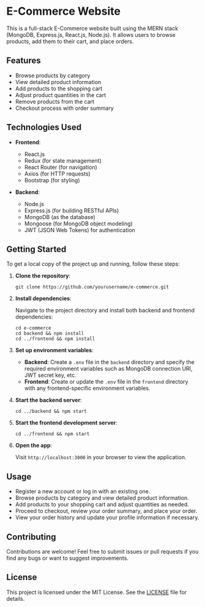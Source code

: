 # E-Commerce Website

This is a full-stack E-Commerce website built using the MERN stack (MongoDB, Express.js, React.js, Node.js). It allows users to browse products, add them to their cart, and place orders.

## Features

- Browse products by category
- View detailed product information
- Add products to the shopping cart
- Adjust product quantities in the cart
- Remove products from the cart
- Checkout process with order summary

## Technologies Used

- **Frontend**:
  - React.js
  - Redux (for state management)
  - React Router (for navigation)
  - Axios (for HTTP requests)
  - Bootstrap (for styling)

- **Backend**:
  - Node.js
  - Express.js (for building RESTful APIs)
  - MongoDB (as the database)
  - Mongoose (for MongoDB object modeling)
  - JWT (JSON Web Tokens) for authentication

## Getting Started

To get a local copy of the project up and running, follow these steps:

1. **Clone the repository**:

   ```
   git clone https://github.com/yourusername/e-commerce.git
   ```

2. **Install dependencies**:

   Navigate to the project directory and install both backend and frontend dependencies:

   ```
   cd e-commerce
   cd backend && npm install
   cd ../frontend && npm install
   ```

3. **Set up environment variables**:

   - **Backend**: Create a `.env` file in the `backend` directory and specify the required environment variables such as MongoDB connection URI, JWT secret key, etc.
   - **Frontend**: Create or update the `.env` file in the `frontend` directory with any frontend-specific environment variables.


5. **Start the backend server**:

   ```
   cd ../backend && npm start
   ```

6. **Start the frontend development server**:

   ```
   cd ../frontend && npm start
   ```

7. **Open the app**:

   Visit `http://localhost:3000` in your browser to view the application.

## Usage

- Register a new account or log in with an existing one.
- Browse products by category and view detailed product information.
- Add products to your shopping cart and adjust quantities as needed.
- Proceed to checkout, review your order summary, and place your order.
- View your order history and update your profile information if necessary.

## Contributing

Contributions are welcome! Feel free to submit issues or pull requests if you find any bugs or want to suggest improvements.

## License

This project is licensed under the MIT License. See the [LICENSE](LICENSE) file for details.
